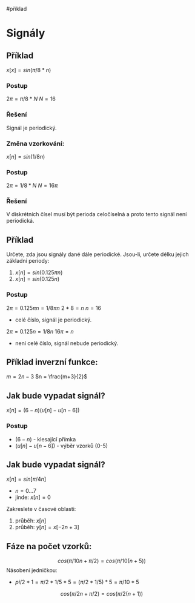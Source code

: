 #příklad 
# Signály
## Příklad
$x[x] = sin(\pi/8 * n)$
### Postup
$2\pi = \pi/8 * N$
$N = 16$

### Řešení
Signál je periodický.

### Změna vzorkování:
$x[n] = sin(1/8n)$
### Postup
$2\pi = 1/8*N$
$N = 16\pi$

### Řešení
V diskrétních čísel musí být perioda celočíselná a proto tento signál není periodická. 

## Příklad
Určete, zda jsou signály dané dále periodické. Jsou-li, určete délku jejich základní periody:
1. $x[n] = sin(0.125\pi n)$
2. $x[n] = sin(0.125n)$

### Postup
$2\pi = 0.125\pi n = 1/8 \pi n$
$2*8 = n$
$n = 16$
- celé číslo, signál je periodický.

$2\pi = 0.125 n = 1/8 n$
$16\pi = n$
- není celé číslo, signál nebude periodický.

## Příklad inverzní funkce:
$m = 2n - 3$
$n = \frac{m+3}{2}$

## Jak bude vypadat signál?
$x[n] = (6-n)(u[n] - u[n-6])$
### Postup
- $(6-n)$ - klesající přímka
- $(u[n] - u[n-6])$ - výběr vzorků (0-5)

## Jak bude vypadat signál?
$x[n] = sin[\pi/4 n]$
- $n = 0...7$
- jinde: $x[n] = 0$

Zakreslete v časové oblasti:
1) průběh: $x[n]$
2) průběh: $y[n] = x[-2n+3]$

## Fáze na počet vzorků:
$$
cos(\pi/10n + \pi/2) = cos(\pi/10(n+5))
$$
Násobení jedničkou:
- $pi/2 * 1 = \pi /2 * 1/5 *5=(\pi /2 * 1/5)*5 = \pi/10*5$

$$
cos(\pi/2n + \pi/2) = cos(\pi/2(n+1))
$$

